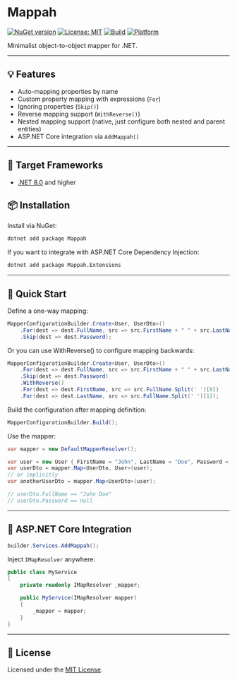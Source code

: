 # Mappah

[![NuGet version](https://img.shields.io/nuget/v/Mappah.svg?style=flat-square)](https://www.nuget.org/packages/Mappah/)
[![License: MIT](https://img.shields.io/badge/license-MIT-green.svg?style=flat-square)](https://opensource.org/licenses/MIT)
[![Build](https://img.shields.io/github/actions/workflow/status/Zephyris94/Mappah/minor.yml?label=Build&logo=github&style=flat-square)](https://github.com/Zephyris94/Mappah/actions/workflows/minor.yml)
[![Platform](https://img.shields.io/badge/.NET-8.0+-blueviolet?logo=dotnet&style=flat-square)](https://dotnet.microsoft.com/en-us/download/dotnet/8.0)

Minimalist object-to-object mapper for .NET.

---

## 💡 Features

- Auto-mapping properties by name
- Custom property mapping with expressions (`For`)
- Ignoring properties (`Skip()`)
- Reverse mapping support (`WithReverse()`)
- Nested mapping support (native, just configure both nested and parent entities)
- ASP.NET Core integration via `AddMappah()`

---

## 🚀 Target Frameworks
- [.NET 8.0](https://dotnet.microsoft.com/en-us/download/dotnet/8.0) and higher

## 📦 Installation

Install via NuGet:

```bash
dotnet add package Mappah
```

If you want to integrate with ASP.NET Core Dependency Injection:

```bash
dotnet add package Mappah.Extensions
```

---

## 🚀 Quick Start

Define a one-way mapping:

```csharp
MapperConfigurationBuilder.Create<User, UserDto>()
    .For(dest => dest.FullName, src => src.FirstName + " " + src.LastName)
    .Skip(dest => dest.Password);

```

Or you can use WithReverse() to configure mapping backwards:
```csharp
MapperConfigurationBuilder.Create<User, UserDto>()
    .For(dest => dest.FullName, src => src.FirstName + " " + src.LastName)
    .Skip(dest => dest.Password)
    .WithReverse()
    .For(dest => dest.FirstName, src => src.FullName.Split(' ')[0])
    .For(dest => dest.LastName, src => src.FullName.Split(' ')[1]);
```

Build the configuration after mapping definition:
```csharp
MapperConfigurationBuilder.Build();
```

Use the mapper:

```csharp
var mapper = new DefaultMapperResolver();

var user = new User { FirstName = "John", LastName = "Doe", Password = "123456" };
var userDto = mapper.Map<UserDto, User>(user);
// or implicitly
var anotherUserDto = mapper.Map<UserDto>(user);

// userDto.FullName == "John Doe"
// userDto.Password == null
```

---

## 🔧 ASP.NET Core Integration

```csharp
builder.Services.AddMappah();
```

Inject `IMapResolver` anywhere:

```csharp
public class MyService
{
    private readonly IMapResolver _mapper;

    public MyService(IMapResolver mapper)
    {
        _mapper = mapper;
    }
}
```

---

## 📝 License

Licensed under the [MIT License](https://opensource.org/licenses/MIT).
